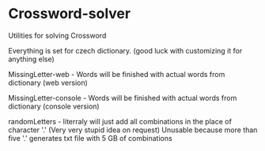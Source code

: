 # Crossword-solver
Utilities for solving Crossword

Everything is set for czech dictionary. (good luck with customizing it for anything else)

MissingLetter-web - Words will be finished with actual words from dictionary (web version)

MissingLetter-console - Words will be finished with actual words from dictionary (console version)


randomLetters - literraly will just add all combinations in the place of character '.' (Very very stupid idea on request) Unusable because more than five '.' generates txt file with 5 GB of combinations


